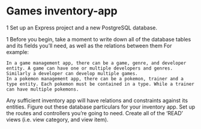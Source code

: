 # Games inventory-app

1 Set up an Express project and a new PostgreSQL database.

1 Before you begin, take a moment to write down all of the database tables and its fields you’ll need, as well as the relations between them For example:

    In a game management app, there can be a game, genre, and developer entity. A game can have one or multiple developers and genres. Similarly a developer can develop multiple games.
    In a pokemon management app, there can be a pokemon, trainer and a type entity. Each pokemon must be contained in a type. While a trainer can have multiple pokemons.

Any sufficient inventory app will have relations and constraints against its entities. Figure out these database particulars for your inventory app.
Set up the routes and controllers you’re going to need.
Create all of the ‘READ’ views (i.e. view category, and view item).

